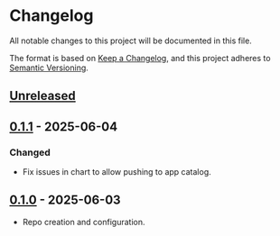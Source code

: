 # Changelog

All notable changes to this project will be documented in this file.

The format is based on [Keep a Changelog](https://keepachangelog.com/en/1.0.0/),
and this project adheres to [Semantic Versioning](https://semver.org/spec/v2.0.0.html).

## [Unreleased]

## [0.1.1] - 2025-06-04

### Changed

- Fix issues in chart to allow pushing to app catalog.

## [0.1.0] - 2025-06-03

- Repo creation and configuration.

[Unreleased]: https://github.com/giantswarm/pg-cluster-recovery-test/compare/v0.1.1...HEAD
[0.1.1]: https://github.com/giantswarm/pg-cluster-recovery-test/compare/v0.1.0...v0.1.1
[0.1.0]: https://github.com/giantswarm/pg-cluster-recovery-test/releases/tag/v0.1.0
